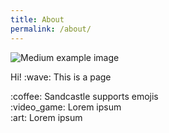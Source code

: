 ```yaml
---
title: About
permalink: /about/
---
```


![Medium example image](http://placehold.it/400x200 "Medium example image")

<p class="lead">Hi! :wave: This is a page</p>

<p>
:coffee: Sandcastle supports emojis<br>
:video_game: Lorem ipsum<br>
:art: Lorem ipsum
</p>